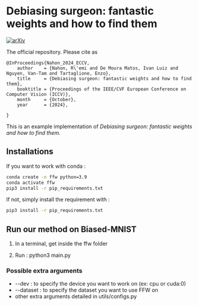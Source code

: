 # Debiasing surgeon: fantastic weights and how to find them

<!-- [![paper](https://img.shields.io/badge/ICCV-paper-blue)](link) -->
[![arXiv](https://img.shields.io/badge/arXiv-2305.03691-b31b1b.svg)](https://arxiv.org/abs/2403.14200)

The official repository. Please cite as
```
@InProceedings{Nahon_2024_ECCV,
    author    = {Nahon, R\'emi and De Moura Matos, Ivan Luiz and Nguyen, Van-Tam and Tartaglione, Enzo},
    title     = {Debiasing surgeon: fantastic weights and how to find them},
    booktitle = {Proceedings of the IEEE/CVF European Conference on Computer Vision (ICCV)},
    month     = {October},
    year      = {2024},
  
}
```
This is an example implementation of  *Debiasing surgeon: fantastic weights and how to find them.*


## Installations

If you want to work with conda :

```bash
conda create -n ffw python=3.9
conda activate ffw
pip3 install -r pip_requirements.txt
```

If not, simply install the requirement with :

```bash
pip3 install -r pip_requirements.txt
```

## Run our method on Biased-MNIST

1. In a terminal, get inside the ffw folder

2. Run : python3 main.py

### Possible extra arguments #####

- --dev : to specify the device you want to work on (ex: cpu or cuda:0)
- --dataset : to specify the dataset you want to use FFW on
- other extra arguments detailed in utils/configs.py
